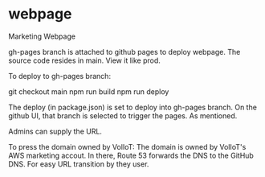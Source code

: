 # webpage

Marketing Webpage

gh-pages branch is attached to github pages to deploy webpage.
The source code resides in main. View it like prod.

To deploy to gh-pages branch:

git checkout main
npm run build
npm run deploy

The deploy (in package.json) is set to deploy into gh-pages branch.
On the github UI, that branch is selected to trigger the pages. As mentioned.

Admins can supply the URL.

To press the domain owned by VolIoT:
The domain is owned by VolIoT's AWS marketing accout.
In there, Route 53 forwards the DNS to the GitHub DNS. For easy URL transition by they user.
